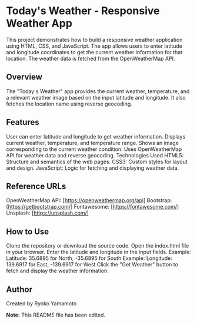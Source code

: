 # Today's Weather - Responsive Weather App

This project demonstrates how to build a responsive weather application using HTML, CSS, and JavaScript. The app allows users to enter latitude and longitude coordinates to get the current weather information for that location. The weather data is fetched from the OpenWeatherMap API.

## Overview

The "Today's Weather" app provides the current weather, temperature, and a relevant weather image based on the input latitude and longitude. It also fetches the location name using reverse geocoding.

## Features

User can enter latitude and longitude to get weather information.
Displays current weather, temperature, and temperature range.
Shows an image corresponding to the current weather condition.
Uses OpenWeatherMap API for weather data and reverse geocoding.
Technologies Used
HTML5: Structure and semantics of the web pages.
CSS3: Custom styles for layout and design.
JavaScript: Logic for fetching and displaying weather data.

## Reference URLs

OpenWeatherMap API: [https://openweathermap.org/api]
Bootstrap: [https://getbootstrap.com/]
Fontawesome: [https://fontawesome.com/]
Unsplash: [https://unsplash.com/]

## How to Use

Clone the repository or download the source code.
Open the index.html file in your browser.
Enter the latitude and longitude in the input fields.
Example: Latitude: 35.6895 for North, -35.6895 for South
Example: Longitude: 139.6917 for East, -139.6917 for West
Click the "Get Weather" button to fetch and display the weather information.

## Author

Created by Ryoko Yamamoto

**Note:** This README file has been edited.
